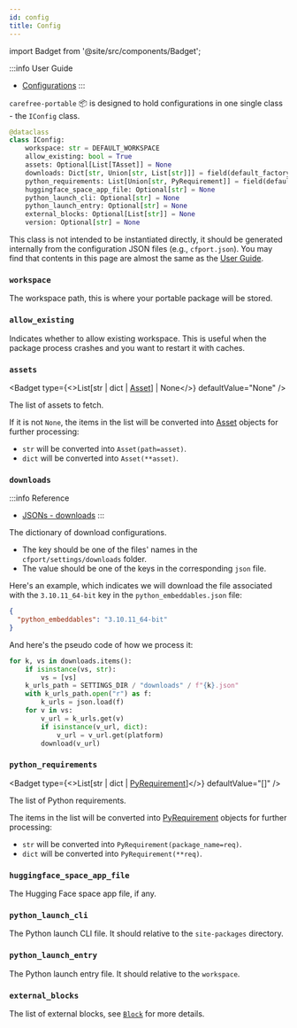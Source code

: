 ```yaml
---
id: config
title: Config
---
```


import Badget from '@site/src/components/Badget';

:::info User Guide
* [Configurations](/docs/user-guides/configurations)
:::

`carefree-portable` 📦️ is designed to hold configurations in one single class - the `IConfig` class.

```python title="cfport/config.py"
@dataclass
class IConfig:
    workspace: str = DEFAULT_WORKSPACE
    allow_existing: bool = True
    assets: Optional[List[TAsset]] = None
    downloads: Dict[str, Union[str, List[str]]] = field(default_factory=dict)
    python_requirements: List[Union[str, PyRequirement]] = field(default_factory=list)
    huggingface_space_app_file: Optional[str] = None
    python_launch_cli: Optional[str] = None
    python_launch_entry: Optional[str] = None
    external_blocks: Optional[List[str]] = None
    version: Optional[str] = None
```

This class is not intended to be instantiated directly, it should be generated internally from the configuration JSON files (e.g., `cfport.json`). You may find that contents in this page are almost the same as the [User Guide](/docs/user-guides/configurations).

### `workspace`

<Badget type="str" defaultValue='"cfport_package"' />

The workspace path, this is where your portable package will be stored.

### `allow_existing`

<Badget type="bool" defaultValue="True" />

Indicates whether to allow existing workspace. This is useful when the package process crashes and you want to restart it with caches.

### `assets`

<Badget type={<>List[str | dict | <a href="/carefree-portable-doc/docs/api-reference/dataclasses#asset">Asset</a>] | None</>} defaultValue="None" />

The list of assets to fetch.

If it is not `None`, the items in the list will be converted into [Asset](/docs/api-reference/dataclasses#asset) objects for further processing:

- `str` will be converted into `Asset(path=asset)`.
- `dict` will be converted into `Asset(**asset)`.

### `downloads`

:::info Reference
* [JSONs - downloads](/docs/reference/jsons#downloads)
:::

<Badget type="Dict[str, str | List[str]]" defaultValue="{}" />

The dictionary of download configurations.
- The key should be one of the files' names in the `cfport/settings/downloads` folder.
- The value should be one of the keys in the corresponding `json` file.

Here's an example, which indicates we will download the file associated with the `3.10.11_64-bit` key in the `python_embeddables.json` file:

```json
{
  "python_embeddables": "3.10.11_64-bit"
}
```

And here's the pseudo code of how we process it:

```python title="cfport/executer/blocks/download.py"
for k, vs in downloads.items():
    if isinstance(vs, str):
        vs = [vs]
    k_urls_path = SETTINGS_DIR / "downloads" / f"{k}.json"
    with k_urls_path.open("r") as f:
        k_urls = json.load(f)
    for v in vs:
        v_url = k_urls.get(v)
        if isinstance(v_url, dict):
            v_url = v_url.get(platform)
        download(v_url)
```

### `python_requirements`

<Badget type={<>List[str | dict | <a href="/carefree-portable-doc/docs/api-reference/dataclasses#pyrequirement">PyRequirement</a>]</>} defaultValue="[]" />

The list of Python requirements.

The items in the list will be converted into [PyRequirement](/docs/api-reference/dataclasses#pyrequirement) objects for further processing:

- `str` will be converted into `PyRequirement(package_name=req)`.
- `dict` will be converted into `PyRequirement(**req)`.

### `huggingface_space_app_file`

<Badget type="str | None" defaultValue="None" />

The Hugging Face space app file, if any.

### `python_launch_cli`

<Badget type="str | None" defaultValue="None" />

The Python launch CLI file. It should relative to the `site-packages` directory.

### `python_launch_entry`

<Badget type="str | None" defaultValue="None" />

The Python launch entry file. It should relative to the `workspace`.

### `external_blocks`

<Badget type="List[str] | None" defaultValue="None" />

The list of external blocks, see [`Block`](/docs/reference/design-philosophy#block) for more details.
